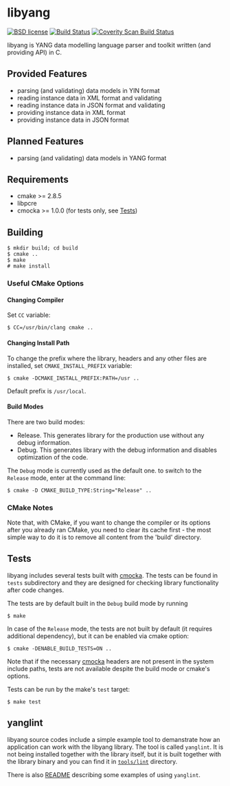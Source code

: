 # libyang

[![BSD license](https://img.shields.io/badge/License-BSD-blue.svg)](https://opensource.org/licenses/BSD-3-Clause)
[![Build Status](https://secure.travis-ci.org/CESNET/libyang.png?branch=master)](http://travis-ci.org/CESNET/libyang)
[![Coverity Scan Build Status](https://scan.coverity.com/projects/5259/badge.svg)](https://scan.coverity.com/projects/5259)

libyang is YANG data modelling language parser and toolkit written (and
providing API) in C.


## Provided Features

* parsing (and validating) data models in YIN format
* reading instance data in XML format and validating
* reading instance data in JSON format and validating
* providing instance data in XML format
* providing instance data in JSON format


## Planned Features

* parsing (and validating) data models in YANG format


## Requirements

* cmake >= 2.8.5
* libpcre
* cmocka >= 1.0.0 (for tests only, see [Tests](#Tests))

## Building

```
$ mkdir build; cd build
$ cmake ..
$ make 
# make install
```

### Useful CMake Options

#### Changing Compiler

Set `CC` variable:

```
$ CC=/usr/bin/clang cmake ..
```

#### Changing Install Path

To change the prefix where the library, headers and any other files are installed,
set `CMAKE_INSTALL_PREFIX` variable:
```
$ cmake -DCMAKE_INSTALL_PREFIX:PATH=/usr ..
```

Default prefix is `/usr/local`.

#### Build Modes

There are two build modes:
* Release.
  This generates library for the production use without any debug information.
* Debug.
  This generates library with the debug information and disables optimization
  of the code.

The `Debug` mode is currently used as the default one. to switch to the
`Release` mode, enter at the command line:
```
$ cmake -D CMAKE_BUILD_TYPE:String="Release" ..
```
### CMake Notes

Note that, with CMake, if you want to change the compiler or its options after
you already ran CMake, you need to clear its cache first - the most simple way
to do it is to remove all content from the 'build' directory.

## Tests

libyang includes several tests built with [cmocka](https://cmocka.org/). The tests
can be found in `tests` subdirectory and they are designed for checking library
functionality after code changes.

The tests are by default built in the `Debug` build mode by running
```
$ make
```

In case of the `Release` mode, the tests are not built by default (it requires
additional dependency), but it can be enabled via cmake option:
```
$ cmake -DENABLE_BUILD_TESTS=ON ..
```

Note that if the necessary [cmocka](https://cmocka.org/) headers are not present
in the system include paths, tests are not available despite the build mode or
cmake's options.

Tests can be run by the make's `test` target:
```
$ make test
```

## yanglint

libyang source codes include a simple example tool to demanstrate how an application
can work with the libyang library. The tool is called `yanglint`. It is not being
installed together with the library itself, but it is built together with the library
binary and you can find it in [`tools/lint`](./tools/lint) directory.

There is also [README](./tools/lint/examples/README.md) describing some examples of
using `yanglint`.


